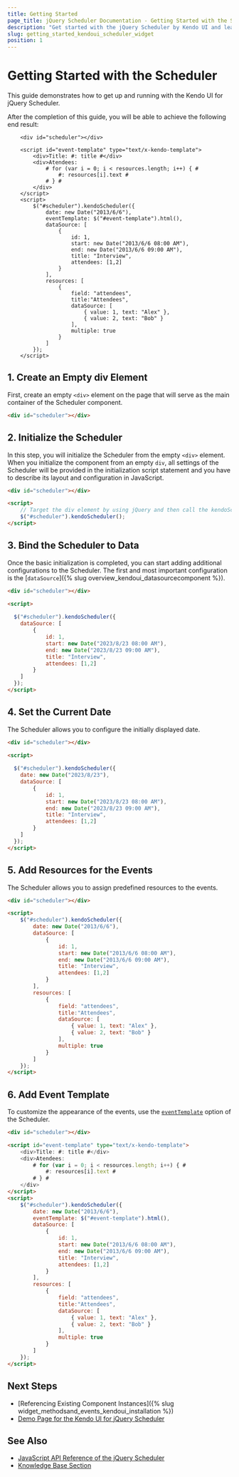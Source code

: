 ```yaml
---
title: Getting Started
page_title: jQuery Scheduler Documentation - Getting Started with the Scheduler
description: "Get started with the jQuery Scheduler by Kendo UI and learn how to create and initialize the component."
slug: getting_started_kendoui_scheduler_widget
position: 1
---
```


# Getting Started with the Scheduler

This guide demonstrates how to get up and running with the Kendo UI for jQuery Scheduler.

After the completion of this guide, you will be able to achieve the following end result:

```dojo
    <div id="scheduler"></div>

    <script id="event-template" type="text/x-kendo-template">
        <div>Title: #: title #</div>
        <div>Atendees:
            # for (var i = 0; i < resources.length; i++) { #
                #: resources[i].text #
            # } #
        </div>
    </script>
    <script>
        $("#scheduler").kendoScheduler({
            date: new Date("2013/6/6"),
            eventTemplate: $("#event-template").html(),
            dataSource: [
                {
                    id: 1,
                    start: new Date("2013/6/6 08:00 AM"),
                    end: new Date("2013/6/6 09:00 AM"),
                    title: "Interview",
                    attendees: [1,2]
                }
            ],
            resources: [
                {
                    field: "attendees",
                    title:"Attendees",
                    dataSource: [
                        { value: 1, text: "Alex" },
                        { value: 2, text: "Bob" }
                    ],
                    multiple: true
                }
            ]
        });
    </script>
```

## 1. Create an Empty div Element

First, create an empty `<div>` element on the page that will serve as the main container of the Scheduler component.

```html
<div id="scheduler"></div>
```

## 2. Initialize the Scheduler

In this step, you will initialize the Scheduler from the empty `<div>` element. When you initialize the component from an empty `div`, all settings of the Scheduler will be provided in the initialization script statement and you have to describe its layout and configuration in JavaScript.

```html
<div id="scheduler"></div>

<script>
    // Target the div element by using jQuery and then call the kendoScheduler() method.
    $("#scheduler").kendoScheduler();
</script>
```

## 3. Bind the Scheduler to Data

Once the basic initialization is completed, you can start adding additional configurations to the Scheduler. The first and most important configuration is the [`dataSource`]({% slug overview_kendoui_datasourcecomponent %}).

```html
<div id="scheduler"></div>

<script>
    
  $("#scheduler").kendoScheduler({
    dataSource: [
        {
            id: 1,
            start: new Date("2023/8/23 08:00 AM"),
            end: new Date("2023/8/23 09:00 AM"),
            title: "Interview",
            attendees: [1,2]
        }
    ]
  });
</script>
```

## 4. Set the Current Date

The Scheduler allows you to configure the initially displayed date.

```html
<div id="scheduler"></div>

<script>
    
  $("#scheduler").kendoScheduler({
    date: new Date("2023/8/23"),
    dataSource: [
        {
            id: 1,
            start: new Date("2023/8/23 08:00 AM"),
            end: new Date("2023/8/23 09:00 AM"),
            title: "Interview",
            attendees: [1,2]
        }
    ]
  });
</script>
```

## 5. Add Resources for the Events

The Scheduler allows you to assign predefined resources to the events.

```html
<div id="scheduler"></div>

<script>
    $("#scheduler").kendoScheduler({
        date: new Date("2013/6/6"),
        dataSource: [
            {
                id: 1,
                start: new Date("2013/6/6 08:00 AM"),
                end: new Date("2013/6/6 09:00 AM"),
                title: "Interview",
                attendees: [1,2]
            }
        ],
        resources: [
            {
                field: "attendees",
                title:"Attendees",
                dataSource: [
                    { value: 1, text: "Alex" },
                    { value: 2, text: "Bob" }
                ],
                multiple: true
            }
        ]
    });
</script>
```

## 6. Add Event Template

To customize the appearance of the events, use the [`eventTemplate`](/api/javascript/ui/scheduler/configuration/eventtemplate) option of the Scheduler.

```html
<div id="scheduler"></div>

<script id="event-template" type="text/x-kendo-template">
    <div>Title: #: title #</div>
    <div>Atendees:
        # for (var i = 0; i < resources.length; i++) { #
            #: resources[i].text #
        # } #
    </div>
</script>
<script>
    $("#scheduler").kendoScheduler({
        date: new Date("2013/6/6"),
        eventTemplate: $("#event-template").html(),
        dataSource: [
            {
                id: 1,
                start: new Date("2013/6/6 08:00 AM"),
                end: new Date("2013/6/6 09:00 AM"),
                title: "Interview",
                attendees: [1,2]
            }
        ],
        resources: [
            {
                field: "attendees",
                title:"Attendees",
                dataSource: [
                    { value: 1, text: "Alex" },
                    { value: 2, text: "Bob" }
                ],
                multiple: true
            }
        ]
    });
</script>
```

## Next Steps

* [Referencing Existing Component Instances]({% slug widget_methodsand_events_kendoui_installation %})
* [Demo Page for the Kendo UI for jQuery Scheduler](https://demos.telerik.com/kendo-ui/scheduler/index)

## See Also

* [JavaScript API Reference of the jQuery Scheduler](/api/javascript/ui/scheduler)
* [Knowledge Base Section](/knowledge-base)

<script>
  window.onload = function() {
    document.getElementsByClassName("btn-run")[0].click();
  }
</script>
